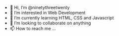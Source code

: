 - 👋 Hi, I’m @ninetythreetwenty
- 👀 I’m interested in Web Development
- 🌱 I’m currently learning HTML, CSS and Javascript
- 💞️ I’m looking to collaborate on anything
- 📫 How to reach me ...

<!---
ninetythreetwenty/ninetythreetwenty is a ✨ special ✨ repository because its `README.md` (this file) appears on your GitHub profile.
You can click the Preview link to take a look at your changes.
--->
